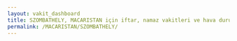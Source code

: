 ```yaml
---
layout: vakit_dashboard
title: SZOMBATHELY, MACARISTAN için iftar, namaz vakitleri ve hava durumu - ilçe/eyalet seç
permalink: /MACARISTAN/SZOMBATHELY/
---
```


<script type="text/javascript">
  var GLOBAL_COUNTRY = 'MACARISTAN';
  var GLOBAL_CITY = 'SZOMBATHELY';
  var GLOBAL_STATE = '';
  var lat = 72;
  var lon = 21;
</script>

